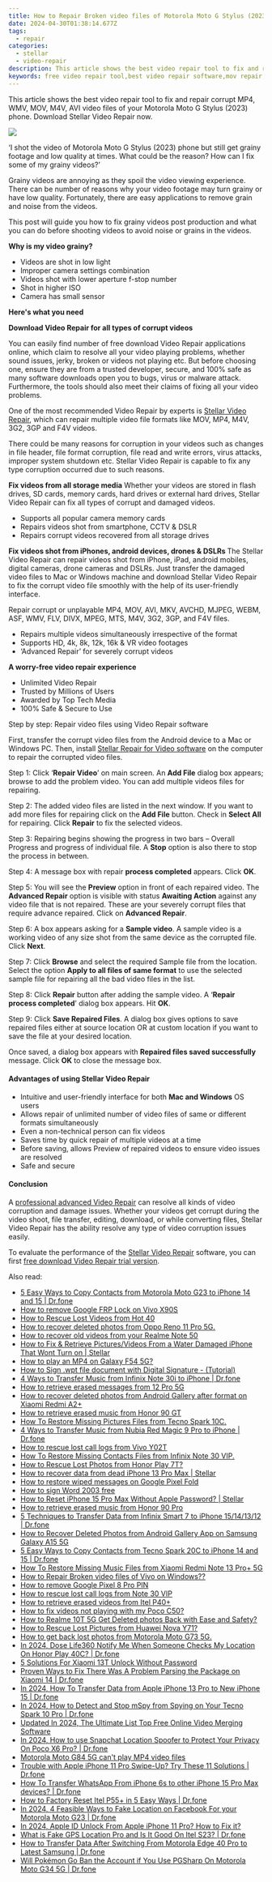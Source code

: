 ```yaml
---
title: How to Repair Broken video files of Motorola Moto G Stylus (2023) on Windows??
date: 2024-04-30T01:38:14.677Z
tags: 
  - repair
categories: 
  - stellar
  - video-repair
description: This article shows the best video repair tool to fix and repair corrupt MP4, WMV, MOV, M4V, AVI video files of your Motorola Moto G Stylus (2023) phone. Download Stellar Video Repair now.
keywords: free video repair tool,best video repair software,mov repair,video repair tool for windows,free mp4 video repair software,play corrupt video files
---
```


<div class="atpl-content atpl-for-stellar-video-repair mobile-video-repair">

<div class="atpl-post-description-part-1">
<div class="tpl-content-sub-paragraph-content">
  <p>
This article shows the best video repair tool to fix and repair corrupt MP4, WMV, MOV, M4V, AVI video files of your Motorola Moto G Stylus (2023) phone. Download Stellar Video Repair now.
  </p>
</div>
</div>

<img src="https://img0mobiles.techidaily.com/images/best-assets/devices/motorola/motorola-moto-g-stylus-(2023)/3.jpg" class="atpl-imgstyle"/>

<div class="atpl-post-description-part-2">
<div class="tpl-content-sub-paragraph-question">
<p>
‘I shot the video of Motorola Moto G Stylus (2023) phone but still get grainy footage and low quality at times. What could be the reason? How can I fix some of my grainy videos?’
</p>
</div>

<div class="tpl-content-sub-paragraph-content">
<p>
Grainy videos are annoying as they spoil the video viewing experience. There can be number of reasons why your video footage may turn grainy or have low quality. Fortunately, there are easy applications to remove grain and noise from the videos.

This post will guide you how to fix grainy videos post production and what you can do before shooting videos to avoid noise or grains in the videos.

<strong>Why is my video grainy?</strong>
<ul>
  <li>Videos are shot in low light</li>
  <li>Improper camera settings combination</li>
  <li>Videos shot with lower aperture f-stop number</li>
  <li>Shot in higher ISO</li>
  <li>Camera has small sensor</li>
</ul>
</p>
</div>



</div>

<strong>Here's what you need</strong>
<div class="tpl-content-sub-paragraph-content">

<strong>Download Video Repair for all types of corrupt videos</strong>
<p>
You can easily find number of free download Video Repair applications online, which claim to resolve all your video playing problems, whether sound issues, jerky, broken or videos not playing etc. But before choosing one, ensure they are from a trusted developer, secure, and 100% safe as many software downloads open you to bugs, virus or malware attack. Furthermore, the tools should also meet their claims of fixing all your video problems.

One of the most recommended Video Repair by experts is <a href="https://tools.techidaily.com/stellar-video-repair/" >Stellar Video Repair</a>, which can repair multiple video file formats like MOV, MP4, M4V, 3G2, 3GP and F4V videos.

There could be many reasons for corruption in your videos such as changes in file header, file format corruption, file read and write errors, virus attacks, improper system shutdown etc. Stellar Video Repair is capable to fix any type corruption occurred due to such reasons.

</p>
</div>



<div class="tpl-content-sub-paragraph-content">
<p>
<strong>Fix videos from all storage media</strong>
Whether your videos are stored in flash drives, SD cards, memory cards, hard drives or external hard drives, Stellar Video Repair can fix all types of corrupt and damaged videos.


- Supports all popular camera memory cards
- Repairs videos shot from smartphone, CCTV & DSLR
- Repairs corrupt videos recovered from all storage drives


<strong>Fix videos shot from iPhones, android devices, drones & DSLRs </strong>
The Stellar Video Repair can repair videos shot from iPhone, iPad, android mobiles, digital cameras, drone cameras and DSLRs. Just transfer the damaged video files to Mac or Windows machine and download Stellar Video Repair to fix the corrupt video file smoothly with the help of its user-friendly interface.


Repair corrupt or unplayable MP4, MOV, AVI, MKV, AVCHD, MJPEG, WEBM, ASF, WMV, FLV, DIVX, MPEG, MTS, M4V, 3G2, 3GP, and F4V files.

- Repairs multiple videos simultaneously irrespective of the format
- Supports HD, 4k, 8k, 12k, 16k & VR video footages
- ‘Advanced Repair’ for severely corrupt videos

**A worry-free video repair experience**

- Unlimited Video Repair
- Trusted by Millions of Users
- Awarded by Top Tech Media
- 100% Safe & Secure to Use


</p>
</div>

<div class="atpl-step-part-style">Step by step: Repair video files using Video Repair software</div>

First, transfer the corrupt video files from the Android device to a Mac or Windows PC. Then, install <a href="https://tools.techidaily.com/stellar-video-repair/" >Stellar Repair for Video software</a> on the computer to repair the corrupted video files.

<span class="atpl-stepstyle-a"><span>Step 1: </span></span> Click ‘<strong>Repair Video</strong>’ on main screen. An <strong>Add File</strong> dialog box appears; browse to add the problem video. You can add multiple videos files for repairing.
<img src="https://tools.techidaily.com/images/apps/stellar/stellar-repair-for-video/solutions/common/main-screen.jpg"  alt="" />

<span class="atpl-stepstyle-a"><span>Step 2: </span></span> The added video files are listed in the next window. If you want to add more files for repairing click on the <strong>Add File</strong> button. Check in <strong>Select All</strong> for repairing. Click <strong>Repair</strong> to fix the selected videos.
<img src="https://tools.techidaily.com/images/apps/stellar/stellar-repair-for-video/solutions/common/video-file-listed.jpg"  alt="" />

<span class="atpl-stepstyle-a"><span>Step 3: </span></span> Repairing begins showing the progress in two bars – Overall Progress and progress of individual file. A <strong>Stop</strong> option is also there to stop the process in between.
<img src="https://tools.techidaily.com/images/apps/stellar/stellar-repair-for-video/solutions/common/video-file-fixing.jpg"  alt="" />

<span class="atpl-stepstyle-a"><span>Step 4: </span></span> A message box with repair <strong>process completed</strong> appears. Click <strong>OK</strong>.
<img src="https://tools.techidaily.com/images/apps/stellar/stellar-repair-for-video/solutions/common/repair-process-completed.jpg"  alt="" />

<span class="atpl-stepstyle-a"><span>Step 5: </span></span> You will see the <strong>Preview</strong> option in front of each repaired video. The <strong>Advanced Repair</strong> option is visible with status <strong>Awaiting Action</strong> against any video file that is not repaired. These are your severely corrupt files that require advance repaired. Click on <strong>Advanced Repair</strong>.
<img src="https://tools.techidaily.com/images/apps/stellar/stellar-repair-for-video/solutions/common/advanced-repair-screen.png"  alt="" />

<span class="atpl-stepstyle-a"><span>Step 6: </span></span> A box appears asking for a <strong>Sample video</strong>. A sample video is a working video of any size shot from the same device as the corrupted file. Click <strong>Next</strong>.
<img src="https://tools.techidaily.com/images/apps/stellar/stellar-repair-for-video/solutions/common/sample-video.jpg"  alt="" />

<span class="atpl-stepstyle-a"><span>Step 7: </span></span> Click <strong>Browse</strong> and select the required Sample file from the location. Select the option <strong>Apply to all files of same format</strong> to use the selected sample file for repairing all the bad video files in the list.
<img src="https://tools.techidaily.com/images/apps/stellar/stellar-repair-for-video/solutions/common/add-sample-video.png"  alt="" />

<span class="atpl-stepstyle-a"><span>Step 8: </span></span> Click <strong>Repair</strong> button after adding the sample video. A ‘<strong>Repair process completed</strong>’ dialog box appears. Hit <strong>OK</strong>.
<img src="https://tools.techidaily.com/images/apps/stellar/stellar-repair-for-video/solutions/common/video-file-repaired-success.png"  alt="" />

<span class="atpl-stepstyle-a"><span>Step 9: </span></span> Click <strong>Save Repaired Files</strong>. A dialog box gives options to save repaired files either at source location OR at custom location if you want to save the file at your desired location.
<img src="https://tools.techidaily.com/images/apps/stellar/stellar-repair-for-video/solutions/common/save-repaired-files.jpg"  alt="" />

Once saved, a dialog box appears with <strong>Repaired files saved successfully</strong> message. Click <strong>OK</strong> to close the message box.


<h4>Advantages of using Stellar Video Repair</h4>
<ul>
  <li>Intuitive and user-friendly interface for both <strong>Mac and Windows</strong> OS users</li>
  <li>Allows repair of unlimited number of video files of same or different formats simultaneously</li>
  <li>Even a non-technical person can fix videos</li>
  <li>Saves time by quick repair of multiple videos at a time</li>
  <li>Before saving, allows Preview of repaired videos to ensure video issues are resolved</li>
  <li>Safe and secure</li>
</ul>

<h4>Conclusion</h4>

A <a href="https://tools.techidaily.com/stellar-video-repair/" >professional advanced Video Repair</a> can resolve all kinds of video corruption and damage issues. Whether your videos get corrupt during the video shoot, file transfer, editing, download, or while converting files, Stellar Video Repair has the ability resolve any type of video corruption issues easily.

To evaluate the performance of the <a href="https://tools.techidaily.com/stellar-video-repair/" >Stellar Video Repair</a> software, you can first <a href="https://tools.techidaily.com/stellar-video-repair/" >free download Video Repair trial version</a>.



<ins class="adsbygoogle"
     style="display:block"
     data-ad-client="ca-pub-7571918770474297"
     data-ad-slot="8358498916"
     data-ad-format="auto"
     data-full-width-responsive="true"></ins>
     
</div>
<ins class="adsbygoogle"
    style="display:block"
    data-ad-format="autorelaxed"
    data-ad-client="ca-pub-7571918770474297"
    data-ad-slot="1223367746"></ins>

<span class="atpl-alsoreadstyle">Also read:</span>
<div><ul>
<li><a href="https://blog-min.techidaily.com/5-easy-ways-to-copy-contacts-from-motorola-moto-g23-to-iphone-14-and-15-drfone-by-drfone-transfer-from-android-transfer-from-android/"><u>5 Easy Ways to Copy Contacts from Motorola Moto G23 to iPhone 14 and 15 | Dr.fone</u></a></li>
<li><a href="https://blog-min.techidaily.com/how-to-remove-google-frp-lock-on-vivo-x90s-by-drfone-android-unlock-remove-google-frp/"><u>How to remove Google FRP Lock on Vivo X90S</u></a></li>
<li><a href="https://blog-min.techidaily.com/how-to-rescue-lost-videos-from-hot-40-by-fonelab-android-recover-video/"><u>How to Rescue Lost Videos from Hot 40</u></a></li>
<li><a href="https://blog-min.techidaily.com/how-to-recover-deleted-photos-from-oppo-reno-11-pro-5g-by-fonelab-android-recover-photos/"><u>How to recover deleted photos from Oppo Reno 11 Pro 5G.</u></a></li>
<li><a href="https://blog-min.techidaily.com/how-to-recover-old-videos-from-your-realme-note-50-by-fonelab-android-recover-video/"><u>How to recover old videos from your Realme Note 50</u></a></li>
<li><a href="https://blog-min.techidaily.com/how-to-fix-and-retrieve-picturesvideos-from-a-water-damaged-iphone-that-wont-turn-on-stellar-by-stellar-data-recovery-ios-iphone-data-recovery/"><u>How to Fix & Retrieve Pictures/Videos From a Water Damaged iPhone That Wont Turn on | Stellar</u></a></li>
<li><a href="https://blog-min.techidaily.com/how-to-play-an-mp4-on-galaxy-f54-5g-by-aiseesoft-video-converter-play-mp4-on-android/"><u>How to play an MP4 on Galaxy F54 5G?</u></a></li>
<li><a href="https://blog-min.techidaily.com/how-to-sign-wpt-file-document-with-digital-signature-tutorial-by-ldigisigner-sign-a-word-sign-a-word/"><u>How to Sign .wpt file document with Digital Signature - (Tutorial)</u></a></li>
<li><a href="https://blog-min.techidaily.com/4-ways-to-transfer-music-from-infinix-note-30i-to-iphone-drfone-by-drfone-transfer-from-android-transfer-from-android/"><u>4 Ways to Transfer Music from Infinix Note 30i to iPhone | Dr.fone</u></a></li>
<li><a href="https://blog-min.techidaily.com/how-to-retrieve-erased-messages-from-12-pro-5g-by-fonelab-android-recover-messages/"><u>How to retrieve erased messages from 12 Pro 5G</u></a></li>
<li><a href="https://blog-min.techidaily.com/how-to-recover-deleted-photos-from-android-gallery-after-format-on-xiaomi-redmi-a2plus-by-stellar-photo-recovery-android-mobile-photo-recover/"><u>How to recover deleted photos from Android Gallery after format on Xiaomi Redmi A2+</u></a></li>
<li><a href="https://blog-min.techidaily.com/how-to-retrieve-erased-music-from-honor-90-gt-by-fonelab-android-recover-music/"><u>How to retrieve erased music from Honor 90 GT</u></a></li>
<li><a href="https://blog-min.techidaily.com/how-to-restore-missing-pictures-files-from-tecno-spark-10c-by-fonelab-android-recover-pictures/"><u>How To  Restore Missing Pictures Files from Tecno Spark 10C.</u></a></li>
<li><a href="https://blog-min.techidaily.com/4-ways-to-transfer-music-from-nubia-red-magic-9-pro-to-iphone-drfone-by-drfone-transfer-from-android-transfer-from-android/"><u>4 Ways to Transfer Music from Nubia Red Magic 9 Pro to iPhone | Dr.fone</u></a></li>
<li><a href="https://blog-min.techidaily.com/how-to-rescue-lost-call-logs-from-vivo-y02t-by-fonelab-android-recover-call-logs/"><u>How to rescue lost call logs from Vivo Y02T</u></a></li>
<li><a href="https://blog-min.techidaily.com/how-to-restore-missing-contacts-files-from-infinix-note-30-vip-by-fonelab-android-recover-contacts/"><u>How To  Restore Missing Contacts Files from Infinix Note 30 VIP.</u></a></li>
<li><a href="https://blog-min.techidaily.com/how-to-rescue-lost-photos-from-honor-play-7t-by-fonelab-android-recover-photos/"><u>How to Rescue Lost Photos from Honor Play 7T?</u></a></li>
<li><a href="https://blog-min.techidaily.com/how-to-recover-data-from-dead-iphone-13-pro-max-stellar-by-stellar-data-recovery-ios-iphone-data-recovery/"><u>How to recover data from dead iPhone 13 Pro Max | Stellar</u></a></li>
<li><a href="https://blog-min.techidaily.com/how-to-restore-wiped-messages-on-google-pixel-fold-by-fonelab-android-recover-messages/"><u>How to restore wiped messages on Google Pixel Fold</u></a></li>
<li><a href="https://blog-min.techidaily.com/how-to-sign-word-2003-free-by-ldigisigner-sign-a-word-sign-a-word/"><u>How to sign Word 2003 free</u></a></li>
<li><a href="https://blog-min.techidaily.com/how-to-reset-iphone-15-pro-max-without-apple-password-stellar-by-stellar-data-recovery-ios-iphone-data-recovery/"><u>How to Reset iPhone 15 Pro Max Without Apple Password? | Stellar</u></a></li>
<li><a href="https://blog-min.techidaily.com/how-to-retrieve-erased-music-from-honor-90-pro-by-fonelab-android-recover-music/"><u>How to retrieve erased music from Honor 90 Pro</u></a></li>
<li><a href="https://blog-min.techidaily.com/5-techniques-to-transfer-data-from-infinix-smart-7-to-iphone-15141312-drfone-by-drfone-transfer-from-android-transfer-from-android/"><u>5 Techniques to Transfer Data from Infinix Smart 7 to iPhone 15/14/13/12 | Dr.fone</u></a></li>
<li><a href="https://blog-min.techidaily.com/how-to-recover-deleted-photos-from-android-gallery-app-on-samsung-galaxy-a15-5g-by-stellar-photo-recovery-android-mobile-photo-recover/"><u>How to Recover Deleted Photos from Android Gallery App on Samsung Galaxy A15 5G</u></a></li>
<li><a href="https://blog-min.techidaily.com/5-easy-ways-to-copy-contacts-from-tecno-spark-20c-to-iphone-14-and-15-drfone-by-drfone-transfer-from-android-transfer-from-android/"><u>5 Easy Ways to Copy Contacts from Tecno Spark 20C to iPhone 14 and 15 | Dr.fone</u></a></li>
<li><a href="https://blog-min.techidaily.com/how-to-restore-missing-music-files-from-xiaomi-redmi-note-13-proplus-5g-by-fonelab-android-recover-music/"><u>How To  Restore Missing Music Files from Xiaomi Redmi Note 13 Pro+ 5G</u></a></li>
<li><a href="https://blog-min.techidaily.com/how-to-repair-broken-video-files-of-vivo-on-windows-by-stellar-video-repair-mobile-video-repair/"><u>How to Repair Broken video files of Vivo on Windows??</u></a></li>
<li><a href="https://blog-min.techidaily.com/how-to-remove-google-pixel-8-pro-pin-by-drfone-android-unlock-android-unlock/"><u>How to remove Google Pixel 8 Pro PIN</u></a></li>
<li><a href="https://blog-min.techidaily.com/how-to-rescue-lost-call-logs-from-note-30-vip-by-fonelab-android-recover-call-logs/"><u>How to rescue lost call logs from Note 30 VIP</u></a></li>
<li><a href="https://blog-min.techidaily.com/how-to-retrieve-erased-videos-from-itel-p40plus-by-fonelab-android-recover-video/"><u>How to retrieve erased videos from Itel P40+</u></a></li>
<li><a href="https://blog-min.techidaily.com/how-to-fix-videos-not-playing-with-my-poco-c50-by-stellar-video-repair-mobile-video-repair/"><u>How to fix videos not playing with my Poco C50?</u></a></li>
<li><a href="https://blog-min.techidaily.com/how-to-realme-10t-5g-get-deleted-photos-back-with-ease-and-safety-by-fonelab-android-recover-photos/"><u>How to Realme 10T 5G Get Deleted photos Back with Ease and Safety?</u></a></li>
<li><a href="https://blog-min.techidaily.com/how-to-rescue-lost-pictures-from-huawei-nova-y71-by-fonelab-android-recover-pictures/"><u>How to Rescue Lost Pictures from Huawei Nova Y71?</u></a></li>
<li><a href="https://blog-min.techidaily.com/how-to-get-back-lost-photos-from-motorola-moto-g73-5g-by-fonelab-android-recover-photos/"><u>How to get back lost photos from Motorola Moto G73 5G.</u></a></li>
<li><a href="https://review-topics.techidaily.com/in-2024-dose-life360-notify-me-when-someone-checks-my-location-on-honor-play-40c-drfone-by-drfone-virtual-android/"><u>In 2024, Dose Life360 Notify Me When Someone Checks My Location On Honor Play 40C? | Dr.fone</u></a></li>
<li><a href="https://unlock-android.techidaily.com/5-solutions-for-xiaomi-13t-unlock-without-password-by-drfone-android/"><u>5 Solutions For Xiaomi 13T Unlock Without Password</u></a></li>
<li><a href="https://fix-guide.techidaily.com/proven-ways-to-fix-there-was-a-problem-parsing-the-package-on-xiaomi-14-drfone-by-drfone-fix-android-problems-fix-android-problems/"><u>Proven Ways to Fix There Was A Problem Parsing the Package on Xiaomi 14 | Dr.fone</u></a></li>
<li><a href="https://iphone-transfer.techidaily.com/in-2024-how-to-transfer-data-from-apple-iphone-13-pro-to-new-iphone-15-drfone-by-drfone-transfer-from-ios/"><u>In 2024, How To Transfer Data from Apple iPhone 13 Pro to New iPhone 15 | Dr.fone</u></a></li>
<li><a href="https://fix-guide.techidaily.com/in-2024-how-to-detect-and-stop-mspy-from-spying-on-your-tecno-spark-10-pro-drfone-by-drfone-virtual-android/"><u>In 2024, How to Detect and Stop mSpy from Spying on Your Tecno Spark 10 Pro | Dr.fone</u></a></li>
<li><a href="https://ai-video-apps.techidaily.com/updated-in-2024-the-ultimate-list-top-free-online-video-merging-software/"><u>Updated In 2024, The Ultimate List Top Free Online Video Merging Software</u></a></li>
<li><a href="https://phone-solutions.techidaily.com/in-2024-how-to-use-snapchat-location-spoofer-to-protect-your-privacy-on-poco-x6-pro-drfone-by-drfone-virtual-android/"><u>In 2024, How to use Snapchat Location Spoofer to Protect Your Privacy On Poco X6 Pro? | Dr.fone</u></a></li>
<li><a href="https://review-topics.techidaily.com/motorola-moto-g84-5g-can-t-play-mp4-video-files-by-aiseesoft-video-converter-play-mp4-on-android/"><u>Motorola Moto G84 5G can't play MP4 video files</u></a></li>
<li><a href="https://iphone-unlock.techidaily.com/trouble-with-apple-iphone-11-pro-swipe-up-try-these-11-solutions-drfone-by-drfone-ios/"><u>Trouble with Apple iPhone 11 Pro Swipe-Up? Try These 11 Solutions | Dr.fone</u></a></li>
<li><a href="https://review-topics.techidaily.com/how-to-transfer-whatsapp-from-iphone-6s-to-other-iphone-15-pro-max-devices-drfone-by-drfone-transfer-whatsapp-from-ios-transfer-whatsapp-from-ios/"><u>How To Transfer WhatsApp From iPhone 6s to other iPhone 15 Pro Max devices? | Dr.fone</u></a></li>
<li><a href="https://techidaily.com/how-to-factory-reset-itel-p55plus-in-5-easy-ways-drfone-by-drfone-reset-android-reset-android/"><u>How to Factory Reset Itel P55+ in 5 Easy Ways | Dr.fone</u></a></li>
<li><a href="https://location-social.techidaily.com/in-2024-4-feasible-ways-to-fake-location-on-facebook-for-your-motorola-moto-g23-drfone-by-drfone-virtual-android/"><u>In 2024, 4 Feasible Ways to Fake Location on Facebook For your Motorola Moto G23 | Dr.fone</u></a></li>
<li><a href="https://apple-account.techidaily.com/in-2024-apple-id-unlock-from-apple-iphone-11-pro-how-to-fix-it-by-drfone-ios/"><u>In 2024, Apple ID Unlock From Apple iPhone 11 Pro? How to Fix it?</u></a></li>
<li><a href="https://fake-location.techidaily.com/what-is-fake-gps-location-pro-and-is-it-good-on-itel-s23-drfone-by-drfone-virtual-android/"><u>What is Fake GPS Location Pro and Is It Good On Itel S23? | Dr.fone</u></a></li>
<li><a href="https://android-transfer.techidaily.com/how-to-transfer-data-after-switching-from-motorola-edge-40-pro-to-latest-samsung-drfone-by-drfone-transfer-from-android-transfer-from-android/"><u>How to Transfer Data After Switching From Motorola Edge 40 Pro to Latest Samsung | Dr.fone</u></a></li>
<li><a href="https://android-pokemon-go.techidaily.com/will-pokemon-go-ban-the-account-if-you-use-pgsharp-on-motorola-moto-g34-5g-drfone-by-drfone-virtual-android/"><u>Will Pokémon Go Ban the Account if You Use PGSharp On Motorola Moto G34 5G | Dr.fone</u></a></li>
</ul></div>

